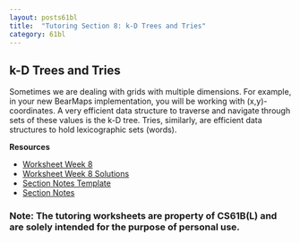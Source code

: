 ```yaml
---
layout: posts61bl
title:  "Tutoring Section 8: k-D Trees and Tries"
category: 61bl
---
```


## k-D Trees and Tries

Sometimes we are dealing with grids with multiple dimensions. For example, in your new BearMaps implementation, you will be working with (x,y)-coordinates.
A very efficient data structure to traverse and navigate through sets of these values is the k-D tree.
Tries, similarly, are efficient data structures to hold lexicographic sets (words).


**Resources**
- [Worksheet Week 8](https://www.kevin-miao.com/assets/docs/Worksheet8Tutoring1.pdf)
- [Worksheet Week 8 Solutions](https://www.kevin-miao.com/assets/docs/Worksheet8Solution1.pdf)
- [Section Notes Template](/assets/docs/Q8Template.pdf)
- [Section Notes](/assets/docs/Q8Complete.pdf)

### Note: The tutoring worksheets are property of CS61B(L) and are solely intended for the purpose of personal use.

